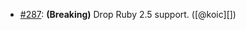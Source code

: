 * [#287](https://github.com/rubocop/rubocop-performance/pull/287): **(Breaking)** Drop Ruby 2.5 support. ([@koic][])
